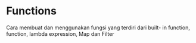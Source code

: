 # Functions
Cara membuat dan menggunakan  fungsi yang terdiri dari built- in function, function, lambda expression, Map dan Filter
